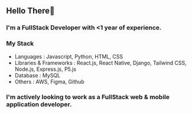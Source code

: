 ## Hello There👋

### I'm a FullStack Developer with <1 year of experience. 

### My Stack
- Languages : Javascript, Python, HTML, CSS
- Libraries & Frameworks : React.js, React Native, Django, Tailwind CSS, Node.js, Express.js, P5.js
- Database : MySQL 
- Others : AWS, Figma, Github
  
### I'm actively looking to work as a FullStack web & mobile application developer.  
<!--
**gulshan-ara/gulshan-ara** is a ✨ _special_ ✨ repository because its `README.md` (this file) appears on your GitHub profile.

Here are some ideas to get you started:

- 🔭 I’m currently working on ...
- 🌱 I’m currently learning ...
- 👯 I’m looking to collaborate on ...
- 🤔 I’m looking for help with ...
- 💬 Ask me about ...
- 📫 How to reach me: ...
- 😄 Pronouns: ...
- ⚡ Fun fact: ...
-->
